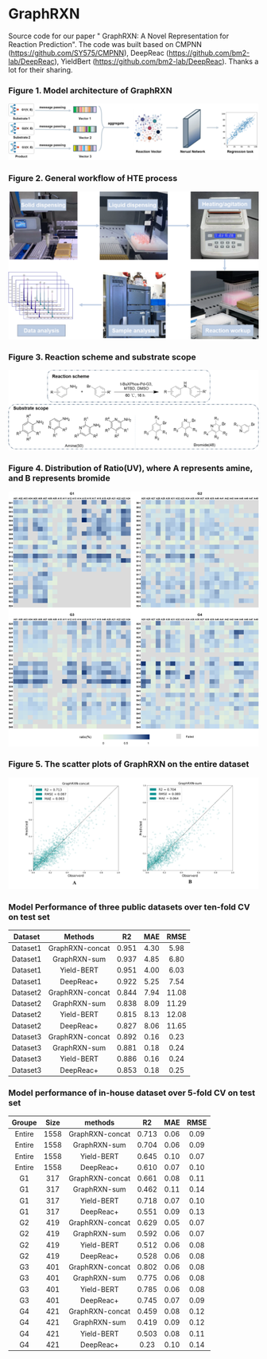 # GraphRXN
Source code for our paper "	GraphRXN: A Novel Representation for Reaction Prediction".
The code was built based on CMPNN (https://github.com/SY575/CMPNN), DeepReac (https://github.com/bm2-lab/DeepReac), YieldBert (https://github.com/bm2-lab/DeepReac).
Thanks a lot for their sharing.


### **Figure 1. Model architecture of GraphRXN</center>**

![Figure1](https://github.com/jidushanbojue/GraphRXN/blob/master/picture/Figure1.png "Figure1")

### **Figure 2. General workflow of HTE process**
![Figure2](https://github.com/jidushanbojue/GraphRXN/blob/master/picture/Figure2.png "Figure2")

### **Figure 3. Reaction scheme and substrate scope**
![Figure3](https://github.com/jidushanbojue/GraphRXN/blob/master/picture/Figure3.png "Figure3")

### **Figure 4. Distribution of Ratio(UV), where A represents amine, and B represents bromide**
![Figure4](https://github.com/jidushanbojue/GraphRXN/blob/master/picture/Figure4.png "Figure4")

### **Figure 5. The scatter plots of GraphRXN on the entire dataset**
![Figure5](https://github.com/jidushanbojue/GraphRXN/blob/master/picture/Figure5.png "Figure5")

### **Model Performance of three public datasets over ten-fold CV on test set**

Dataset | Methods | R2 | MAE | RMSE
:---: | :---: | :---: | :---: | :---:
Dataset1 | GraphRXN-concat | 0.951 | 4.30 | 5.98
Dataset1 | GraphRXN-sum | 0.937 | 4.85 | 6.80
Dataset1 | Yield-BERT | 0.951 | 4.00 | 6.03
Dataset1  | DeepReac+ | 0.922 | 5.25 | 7.54
Dataset2 | GraphRXN-concat | 0.844 | 7.94 | 11.08
Dataset2 | GraphRXN-sum | 0.838 | 8.09 | 11.29
Dataset2 | Yield-BERT | 0.815 | 8.13 | 12.08
Dataset2 | DeepReac+  | 0.827 | 8.06 | 11.65
Dataset3 | GraphRXN-concat | 0.892 | 0.16 | 0.23
Dataset3 | GraphRXN-sum | 0.881 | 0.18 | 0.24
Dataset3 | Yield-BERT | 0.886 | 0.16 | 0.24
Dataset3 | DeepReac+ | 0.853 | 0.18 | 0.25

### **Model performance of in-house dataset over 5-fold CV on test set**
Groupe | Size | methods | R2 | MAE | RMSE
:---: |:----:| :---: | :---: | :---: | :---:
Entire | 1558 | GraphRXN-concat | 0.713 | 0.06 | 0.09
Entire | 1558 | GraphRXN-sum | 0.704 | 0.06 | 0.09
Entire | 1558 | Yield-BERT | 0.645 | 0.10 | 0.07
Entire | 1558 | DeepReac+ | 0.610 | 0.07 | 0.10
G1 | 317 | GraphRXN-concat | 0.661 | 0.08 | 0.11
G1 | 317 | GraphRXN-sum | 0.462 | 0.11 | 0.14
G1 | 317 | Yield-BERT | 0.718 | 0.07 | 0.10
G1 | 317 | DeepReac+ | 0.551 | 0.09 | 0.13
G2 | 419 | GraphRXN-concat | 0.629 | 0.05 | 0.07
G2 | 419 | GraphRXN-sum | 0.592 | 0.06 | 0.07
G2 | 419 | Yield-BERT | 0.512 | 0.06 | 0.08
G2 | 419 | DeepReac+ | 0.528 | 0.06 | 0.08
G3 | 401 | GraphRXN-concat | 0.802 | 0.06 | 0.08
G3 | 401 | GraphRXN-sum | 0.775 | 0.06 | 0.08
G3 | 401 | Yield-BERT | 0.785 | 0.06 | 0.08
G3 | 401 | DeepReac+ | 0.745 | 0.07 | 0.09
G4 | 421 | GraphRXN-concat | 0.459 | 0.08 | 0.12
G4 | 421 | GraphRXN-sum | 0.419 | 0.09 | 0.12
G4 | 421 | Yield-BERT | 0.503 | 0.08 | 0.11
G4 | 421 | DeepReac+ | 0.23 | 0.10 | 0.14




